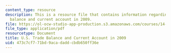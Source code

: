 ```yaml
---
content_type: resource
description: This is a resource file that contains information regarding U.S. trade
  balance and current account in 2009.
file: https://ol-ocw-studio-app-production.s3.amazonaws.com/courses/14-02-principles-of-macroeconomics-spring-2014/473c7cf771bd9acadaddcbdb650ff36e_MIT14_02S14_current_account.pdf
file_type: application/pdf
resourcetype: Document
title: U.S. Trade Balance and Current Account in 2009
uid: 473c7cf7-71bd-9aca-dadd-cbdb650ff36e
---
```

